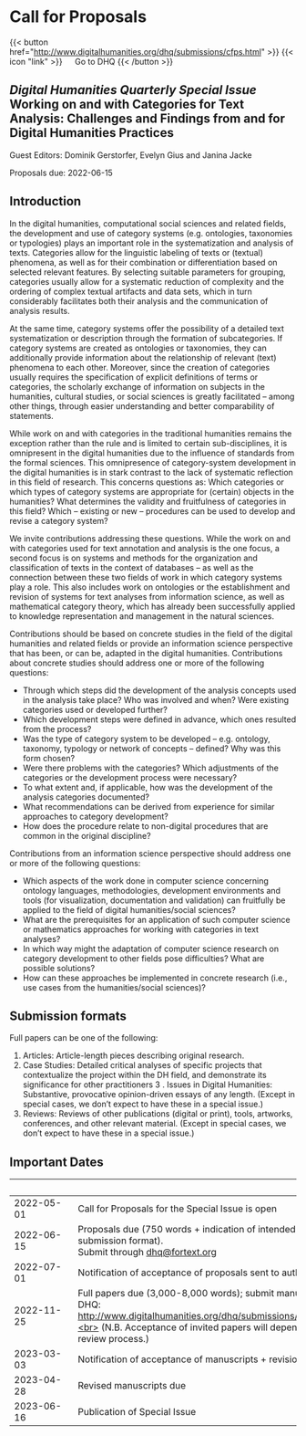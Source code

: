 # Call for Proposals

{{< button href="http://www.digitalhumanities.org/dhq/submissions/cfps.html" >}}
{{< icon "link" >}} &emsp; Go to DHQ
{{< /button >}}

## *Digital Humanities Quarterly Special Issue* <br> Working on and with Categories for Text Analysis: Challenges and Findings from and for Digital Humanities Practices

Guest Editors: Dominik Gerstorfer, Evelyn Gius and Janina Jacke 

Proposals due: 2022-06-15

## Introduction

In the digital humanities, computational social sciences and related fields, the development and use of category systems (e.g. ontologies, taxonomies or typologies) plays an important role in the systematization and analysis of texts. Categories allow for the linguistic labeling of texts or (textual) phenomena, as well as for their combination or differentiation based on selected relevant features. By selecting suitable parameters for grouping, categories usually allow for a systematic reduction of complexity and the ordering of complex textual artifacts and data sets, which in turn considerably facilitates both their analysis and the communication of analysis results. 

At the same time, category systems offer the possibility of a detailed text systematization or description through the formation of subcategories. If category systems are created as ontologies or taxonomies, they can additionally provide information about the relationship of relevant (text) phenomena to each other. Moreover, since the creation of categories usually requires the specification of explicit definitions of terms or categories, the scholarly exchange of information on subjects in the humanities, cultural studies, or social sciences is greatly facilitated – among other things, through easier understanding and better comparability of statements.

While work on and with categories in the traditional humanities remains the exception rather than the rule and is limited to certain sub-disciplines, it is omnipresent in the digital humanities due to the influence of standards from the formal sciences. This omnipresence of category-system development in the digital humanities is in stark contrast to the lack of systematic reflection in this field of research. This concerns questions as: Which categories or which types of category systems are appropriate for (certain) objects in the humanities? What determines the validity and fruitfulness of categories in this field? Which – existing or new – procedures can be used to develop and revise a category system?

We invite contributions addressing these questions. While the work on and with categories used for text annotation and analysis is the one focus, a second focus is on systems and methods for the organization and classification of texts in the context of databases – as well as the connection between these two fields of work in which category systems play a role. This also includes work on ontologies or the establishment and revision of systems for text analyses from information science, as well as mathematical category theory, which has already been successfully applied to knowledge representation and management in the natural sciences.

Contributions should be based on concrete studies in the field of the digital humanities and related fields or provide an information science perspective that has been, or can be, adapted in the digital humanities. Contributions about concrete studies should address one or more of the following questions:

- Through which steps did the development of the analysis concepts used in the analysis take place? Who was involved and when? Were existing categories used or developed further?
- Which development steps were defined in advance, which ones resulted from the process?
- Was the type of category system to be developed – e.g. ontology, taxonomy, typology or network of concepts – defined? Why was this form chosen?
- Were there problems with the categories? Which adjustments of the categories or the development process were necessary?
- To what extent and, if applicable, how was the development of the analysis categories documented?
- What recommendations can be derived from experience for similar approaches to category development?
- How does the procedure relate to non-digital procedures that are common in the original discipline?

Contributions from an information science perspective should address one or more of the following questions:

- Which aspects of the work done in computer science concerning ontology languages, methodologies, development environments and tools (for visualization, documentation and validation) can fruitfully be applied to the field of digital humanities/social sciences?
- What are the prerequisites for an application of such computer science or mathematics approaches for working with categories in text analyses?
- In which way might the adaptation of computer science research on category development to other fields pose difficulties? What are possible solutions?
- How can these approaches be implemented in concrete research (i.e., use cases from the humanities/social sciences)?


## Submission formats

Full papers can be one of the following:

1. Articles: Article-length pieces describing original research.
2. Case Studies: Detailed critical analyses of specific projects that contextualize the project within the DH field, and demonstrate its significance for other practitioners
3 . Issues in Digital Humanities: Substantive, provocative opinion-driven essays of any length. (Except in special cases, we don’t expect to have these in a special issue.)
4. Reviews: Reviews of other publications (digital or print), tools, artworks, conferences, and other relevant material. (Except in special cases, we don’t expect to have these in a special issue.)


## Important Dates

| &emsp;&emsp;&emsp;&emsp;&emsp;&emsp; |  |
|--|--|
| 2022-05-01 |	Call for Proposals for the Special Issue is open |
| 2022-06-15 | 	Proposals due (750 words + indication of intended DHQ submission format).<br> Submit through dhq@fortext.org |
| 2022-07-01 |	Notification of acceptance of proposals sent to authors |
| 2022-11-25 |	Full papers due (3,000-8,000 words); submit manuscripts to DHQ: http://www.digitalhumanities.org/dhq/submissions/index.html.<br> (N.B. Acceptance of invited papers will depend on the review process.) |
| 2023-03-03 |	Notification of acceptance of manuscripts + revision requests |
| 2023-04-28 |	Revised manuscripts due |
| 2023-06-16 |	Publication of Special Issue |
